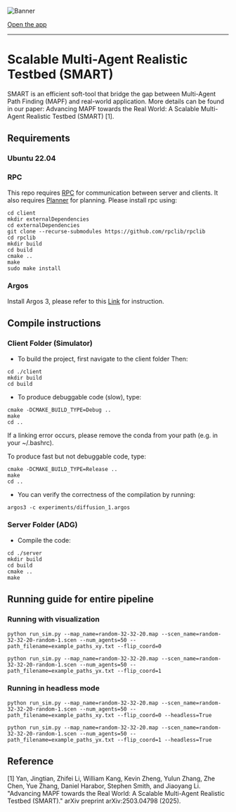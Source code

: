 ![Banner](https://github.com/user-attachments/assets/c43d8b2d-16e2-45c4-999e-b25d45b9cb1b)

[Open the app](https://smart-mapf.github.io/demo/)

---

# Scalable Multi-Agent Realistic Testbed (SMART)

SMART is an efficient soft-tool that bridge the gap between Multi-Agent Path Finding (MAPF) and real-world application. More details can be found in our paper:
Advancing MAPF towards the Real World: A Scalable Multi-Agent Realistic Testbed (SMART) [1].


## Requirements

### Ubuntu 22.04

### RPC
This repo requires [RPC](https://github.com/rpclib/rpclib) for communication
between server and clients.
It also requires [Planner](https://github.com/lunjohnzhang/MAPF-LNS2) for planning.
Please install rpc using:
```angular2html
cd client
mkdir externalDependencies
cd externalDependencies
git clone --recurse-submodules https://github.com/rpclib/rpclib
cd rpclib
mkdir build
cd build
cmake ..
make
sudo make install
```

### Argos
Install Argos 3, please refer to this [Link](https://www.argos-sim.info/core.php) for instruction.


## Compile instructions
### Client Folder (Simulator)
- To build the project, first navigate to the client folder Then: 
```
cd ./client
mkdir build
cd build
```

- To produce debuggable code (slow), type:

```angular2html
cmake -DCMAKE_BUILD_TYPE=Debug ..
make
cd ..
```

If a linking error occurs, please remove the conda from your path (e.g. in your ~/.bashrc).

To produce fast but not debuggable code, type:
```angular2html
cmake -DCMAKE_BUILD_TYPE=Release ..
make
cd ..
```

- You can verify the correctness of the compilation by running: 
```angular2html
argos3 -c experiments/diffusion_1.argos
```

### Server Folder (ADG)
- Compile the code:
```angular2html
cd ./server
mkdir build
cd build
cmake ..
make
```

## Running guide for entire pipeline

### Running with visualization
```
python run_sim.py --map_name=random-32-32-20.map --scen_name=random-32-32-20-random-1.scen --num_agents=50 --path_filename=example_paths_xy.txt --flip_coord=0
```
```
python run_sim.py --map_name=random-32-32-20.map --scen_name=random-32-32-20-random-1.scen --num_agents=50 --path_filename=example_paths_yx.txt --flip_coord=1
```

### Running in headless mode
```
python run_sim.py --map_name=random-32-32-20.map --scen_name=random-32-32-20-random-1.scen --num_agents=50 --path_filename=example_paths_xy.txt --flip_coord=0 --headless=True
```
```
python run_sim.py --map_name=random-32-32-20.map --scen_name=random-32-32-20-random-1.scen --num_agents=50 --path_filename=example_paths_yx.txt --flip_coord=1 --headless=True
```


## Reference
[1] Yan, Jingtian, Zhifei Li, William Kang, Kevin Zheng, Yulun Zhang, Zhe Chen, Yue Zhang, Daniel Harabor, Stephen Smith, and Jiaoyang Li. "Advancing MAPF towards the Real World: A Scalable Multi-Agent Realistic Testbed (SMART)." arXiv preprint arXiv:2503.04798 (2025).
